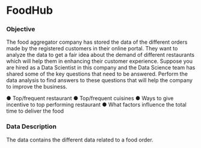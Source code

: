 # FoodHub
### Objective
The food aggregator company has stored the data of the different orders made by the registered customers in their online portal. They want to analyze the data to get a fair idea about the demand of different restaurants which will help them in enhancing their customer experience. Suppose you are hired as a Data Scientist in this company and the Data Science team has shared some of the key questions that need to be answered. Perform the data analysis to find answers to these questions that will help the company to improve the business. 

●	Top/frequent restaurant
●	Top/frequent cuisines
●	Ways to give incentive to top performing restaurant
●	What factors influence the total time to deliver the food

### Data Description
The data contains the different data related to a food order.

